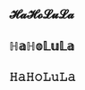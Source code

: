 ## 𝓗𝓪𝓗𝓸𝓛𝓾𝓛𝓪
## ℍ𝕒ℍ𝕠𝕃𝕦𝕃𝕒
## 𝙷𝚊𝙷𝚘𝙻𝚞𝙻𝚊

<!--
**HaHoLuLa/HaHoLuLa** is a ✨ _special_ ✨ repository because its `README.md` (this file) appears on your GitHub profile.

Here are some ideas to get you started:

- 🔭 I’m currently working on ...
- 🌱 I’m currently learning ...
- 👯 I’m looking to collaborate on ...
- 🤔 I’m looking for help with ...
- 💬 Ask me about ...
- 📫 How to reach me: ...
- 😄 Pronouns: ...
- ⚡ Fun fact: ...
-->
